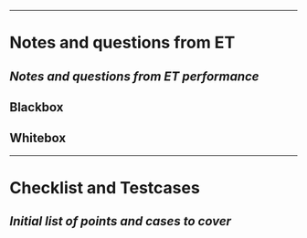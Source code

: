 -------------------------------------------------------------------------------
# Notes and questions from ET
_Notes and questions from ET performance_
-------------------------------------------------------------------------------

Blackbox
--------

Whitebox
--------

-------------------------------------------------------------------------------
# Checklist and Testcases
_Initial list of points and cases to cover_
-------------------------------------------------------------------------------




